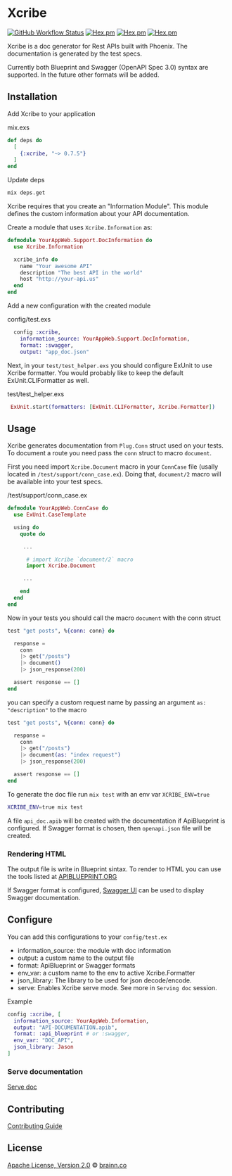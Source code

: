 # Xcribe

[![GitHub Workflow Status](https://img.shields.io/github/workflow/status/brainn-co/xcribe/CI?style=flat-square)][actions-url]
[![Hex.pm](https://img.shields.io/hexpm/v/xcribe?style=flat-square)][hex-url]
[![Hex.pm](https://img.shields.io/hexpm/l/xcribe?style=flat-square)][hex-url]
[![Hex.pm](https://img.shields.io/hexpm/dt/xcribe?style=flat-square)][hex-url]

Xcribe is a doc generator for Rest APIs built with Phoenix.
The documentation is generated by the test specs.

Currently both Blueprint and Swagger (OpenAPI Spec 3.0) syntax are supported. In the future other formats will
be added.

## Installation

Add Xcribe to your application

mix.exs

```elixir
def deps do
  [
    {:xcribe, "~> 0.7.5"}
  ]
end
```

Update deps

```sh
mix deps.get
```

Xcribe requires that you create an "Information Module". This module defines
the custom information about your API documentation.

Create a module that uses `Xcribe.Information` as:

```elixir
defmodule YourAppWeb.Support.DocInformation do
  use Xcribe.Information

  xcribe_info do
    name "Your awesome API"
    description "The best API in the world"
    host "http://your-api.us"
  end
end
```

Add a new configuration with the created module

config/test.exs

```elixir
  config :xcribe,
    information_source: YourAppWeb.Support.DocInformation,
    format: :swagger,
    output: "app_doc.json"
```

Next, in your `test/test_helper.exs` you should configure ExUnit to use Xcribe
formatter. You would probably like to keep the default ExUnit.CLIFormatter as
well.

test/test_helper.exs

```elixir
 ExUnit.start(formatters: [ExUnit.CLIFormatter, Xcribe.Formatter])
```

## Usage

Xcribe generates documentation from `Plug.Conn` struct used on your tests. To
document a route you need pass the `conn` struct to macro `document`.

First you need import `Xcribe.Document` macro in your `ConnCase` file (usally located in `/test/support/conn_case.ex`).
Doing that, `document/2` macro will be available into your test specs.

/test/support/conn_case.ex

```elixir
defmodule YourAppWeb.ConnCase do
  use ExUnit.CaseTemplate

  using do
    quote do

     ...

      # import Xcribe `document/2` macro
      import Xcribe.Document

     ...

    end
  end
end
```

Now in your tests you should call the macro `document` with the conn struct

```elixir
test "get posts", %{conn: conn} do

  response =
    conn
    |> get("/posts")
    |> document()
    |> json_response(200)

  assert response == []
end
```

you can specify a custom request name by passing an argument `as: "description"`
to the macro

```elixir
test "get posts", %{conn: conn} do

  response =
    conn
    |> get("/posts")
    |> document(as: "index request")
    |> json_response(200)

  assert response == []
end
```

To generate the doc file run `mix test` with an env var `XCRIBE_ENV=true`

```sh
XCRIBE_ENV=true mix test
```

A file `api_doc.apib` will be created with the documentation if ApiBlueprint is configured. If Swagger format is chosen, then `openapi.json` file will be created.

### Rendering HTML

The output file is write in Blueprint sintax. To render to HTML you can use the
tools listed at [APIBLUEPRINT.ORG](https://apiblueprint.org/tools.html#renderers)

If Swagger format is configured, [Swagger UI](https://swagger.io/tools/swagger-ui/download/) can be used to display Swagger documentation.

## Configure

You can add this configurations to your `config/test.ex`

- information_source: the module with doc information
- output: a custom name to the output file
- format: ApiBlueprint or Swagger formats
- env_var: a custom name to the env to active Xcribe.Formatter
- json_library: The library to be used for json decode/encode.
- serve: Enables Xcribe serve mode. See more in `Serving doc` session.

Example

```elixir
config :xcribe, [
  information_source: YourAppWeb.Information,
  output: "API-DOCUMENTATION.apib",
  format: :api_blueprint # or :swagger,
  env_var: "DOC_API",
  json_library: Jason
]
```

### Serve documentation

[Serve doc](documentation/serving_doc.md)

## Contributing

[Contributing Guide](CONTRIBUTING.md)

## License

[Apache License, Version 2.0](LICENSE) © [brainn.co](https://github.com/brainn-co)

[hex-url]: https://hex.pm/packages/xcribe
[actions-url]: https://github.com/brainn-co/xcribe/actions?query=workflow%3ACI
